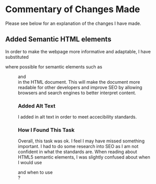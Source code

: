 # Commentary of Changes Made

Please see below for an explanation of the changes I have made.

## Added Semantic HTML elements

 In order to make the webpage more informative and adaptable, I have substituted <div> where possible for semantic elements such as <nav> <section> <article> <figure> and <aside> in the HTML document. This will make the document more readable for other developers and improve SEO by allowing browsers and search engines to better interpret content.

### Added Alt Text

I added in alt text in order to meet accecibility standards. 

### How I Found This Task

Overall, this task was ok. I feel I may have missed something important. I had to do some research into SEO as I am not confident in what the standards are. When reading about HTML5 semantic  elements, I was slightly confused about when I would use <article> and when to use <section>?
